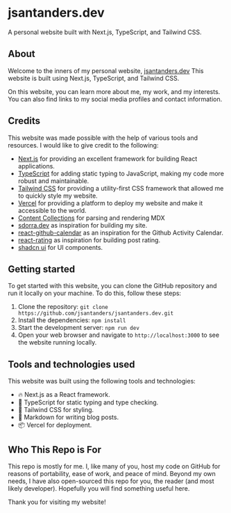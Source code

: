 # jsantanders.dev

A personal website built with Next.js, TypeScript, and Tailwind CSS.

## About

Welcome to the inners of my personal website, [jsantanders.dev](https://jsantanders.dev) This website is built using Next.js, TypeScript, and Tailwind CSS.

On this website, you can learn more about me, my work, and my interests. You can also find links to my social media profiles and contact information.

## Credits

This website was made possible with the help of various tools and resources. I would like to give credit to the following:

- [Next.js](https://nextjs.org/) for providing an excellent framework for building React applications.
- [TypeScript](https://www.typescriptlang.org/) for adding static typing to JavaScript, making my code more robust and maintainable.
- [Tailwind CSS](https://tailwindcss.com/) for providing a utility-first CSS framework that allowed me to quickly style my website.
- [Vercel](https://vercel.com/) for providing a platform to deploy my website and make it accessible to the world.
- [Content Collections](https://www.content-collections.dev/) for parsing and rendering MDX
- [sdorra.dev](https://github.com/sdorra/sdorra.dev) as inspiration for building my site.
- [react-github-calendar](https://github.com/grubersjoe/react-github-calendar) as an inspiration for the Github Activity Calendar.
- [react-rating](https://github.com/smastrom/react-rating) as inspiration for building post rating.
- [shadcn ui](https://ui.shadcn.com/) for UI components.

## Getting started

To get started with this website, you can clone the GitHub repository and run it locally on your machine. To do this, follow these steps:

1. Clone the repository: `git clone https://github.com/jsantanders/jsantanders.dev.git`
2. Install the dependencies: `npm install`
3. Start the development server: `npm run dev`
4. Open your web browser and navigate to `http://localhost:3000` to see the website running locally.

## Tools and technologies used

This website was built using the following tools and technologies:

- 🔥 Next.js as a React framework.
- 🔧 TypeScript for static typing and type checking.
- 🎨 Tailwind CSS for styling.
- 📝 Markdown for writing blog posts.
- 📦 Vercel for deployment.

## Who This Repo is For

This repo is mostly for me. I, like many of you, host my code on GitHub for reasons of portability, ease of work, and peace of mind. Beyond my own needs, I have also open-sourced this repo for you, the reader (and most likely developer). Hopefully you will find something useful here.

Thank you for visiting my website!
